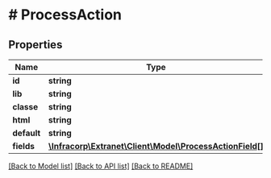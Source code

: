 # # ProcessAction

## Properties

Name | Type | Description | Notes
------------ | ------------- | ------------- | -------------
**id** | **string** |  | [optional]
**lib** | **string** |  | [optional]
**classe** | **string** |  | [optional]
**html** | **string** |  | [optional]
**default** | **string** |  | [optional]
**fields** | [**\Infracorp\Extranet\Client\Model\ProcessActionField[]**](ProcessActionField.md) |  | [optional]

[[Back to Model list]](../../README.md#models) [[Back to API list]](../../README.md#endpoints) [[Back to README]](../../README.md)
